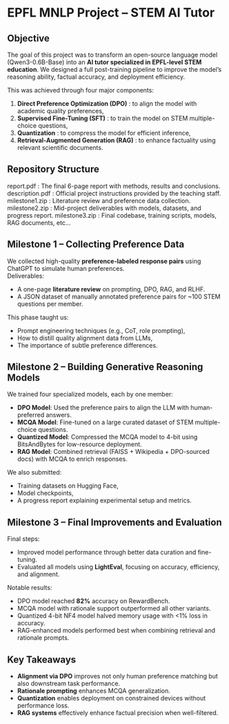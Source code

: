 # EPFL MNLP Project – STEM AI Tutor

## Objective

The goal of this project was to transform an open-source language model (Qwen3-0.6B-Base) into an **AI tutor specialized in EPFL-level STEM education**. We designed a full post-training pipeline to improve the model’s reasoning ability, factual accuracy, and deployment efficiency.

This was achieved through four major components:
1. **Direct Preference Optimization (DPO)** : to align the model with academic quality preferences,
2. **Supervised Fine-Tuning (SFT)** : to train the model on STEM multiple-choice questions,
3. **Quantization** : to compress the model for efficient inference,
4. **Retrieval-Augmented Generation (RAG)** : to enhance factuality using relevant scientific documents.

## Repository Structure

report.pdf : The final 6-page report with methods, results and conclusions.
description.pdf : Official project instructions provided by the teaching staff.
milestone1.zip : Literature review and preference data collection.
milestone2.zip : Mid-project deliverables with models, datasets, and progress report.
milestone3.zip : Final codebase, training scripts, models, RAG documents, etc...

## Milestone 1 – Collecting Preference Data

We collected high-quality **preference-labeled response pairs** using ChatGPT to simulate human preferences.  
Deliverables:
- A one-page **literature review** on prompting, DPO, RAG, and RLHF.
- A JSON dataset of manually annotated preference pairs for ~100 STEM questions per member.

This phase taught us:
- Prompt engineering techniques (e.g., CoT, role prompting),
- How to distill quality alignment data from LLMs,
- The importance of subtle preference differences.

## Milestone 2 – Building Generative Reasoning Models

We trained four specialized models, each by one member:

- **DPO Model**: Used the preference pairs to align the LLM with human-preferred answers.
- **MCQA Model**: Fine-tuned on a large curated dataset of STEM multiple-choice questions.
- **Quantized Model**: Compressed the MCQA model to 4-bit using BitsAndBytes for low-resource deployment.
- **RAG Model**: Combined retrieval (FAISS + Wikipedia + DPO-sourced docs) with MCQA to enrich responses.

We also submitted:
- Training datasets on Hugging Face,
- Model checkpoints,
- A progress report explaining experimental setup and metrics.

## Milestone 3 – Final Improvements and Evaluation

Final steps:
- Improved model performance through better data curation and fine-tuning.
- Evaluated all models using **LightEval**, focusing on accuracy, efficiency, and alignment.

Notable results:
- DPO model reached **82%** accuracy on RewardBench.
- MCQA model with rationale support outperformed all other variants.
- Quantized 4-bit NF4 model halved memory usage with <1% loss in accuracy.
- RAG-enhanced models performed best when combining retrieval and rationale prompts.

## Key Takeaways

- **Alignment via DPO** improves not only human preference matching but also downstream task performance.
- **Rationale prompting** enhances MCQA generalization.
- **Quantization** enables deployment on constrained devices without performance loss.
- **RAG systems** effectively enhance factual precision when well-filtered.
